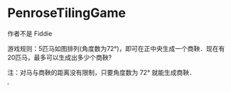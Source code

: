 # PenroseTilingGame
作者不是 Fiddie 

游戏规则：5匹马如图排列(角度数为72°)，即可在正中央生成一个商鞅．现在有20匹马，最多可以生成出多少个商鞅?

注：对马与商鞅的距离没有限制，只要角度数为 72° 就能生成商鞅．

<img src="C:\Users\Fiddie\Desktop\Horse.jpg" style="zoom:25%;" />


